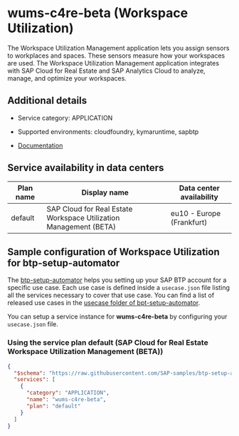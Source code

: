 # wums-c4re-beta (Workspace Utilization)

The Workspace Utilization Management application lets you assign sensors to workplaces and spaces. These sensors measure how your workspaces are used. The Workspace Utilization Management application integrates with SAP Cloud for Real Estate and SAP Analytics Cloud to analyze, manage, and optimize your workspaces.

## Additional details
- Service category: APPLICATION
- Supported environments: cloudfoundry, kymaruntime, sapbtp

- [Documentation](https://help.sap.com/viewer/product/SAP_CLOUD_FOR_REAL_ESTATE/2/en-US)

## Service availability in data centers

| Plan name | Display name | Data center availability  |
|------|----------------|---------------------------|
|  default  |  SAP Cloud for Real Estate Workspace Utilization Management (BETA)  | eu10 - Europe (Frankfurt)  |

## Sample configuration of **Workspace Utilization** for btp-setup-automator

The [btp-setup-automator](https://github.com/SAP-samples/btp-setup-automator) helps you setting up your SAP BTP account for a specific use case. Each use case is defined inside a `usecase.json` file listing all the services necessary to cover that use case. You can find a list of released use cases in the [usecase folder of bpt-setup-automator](https://github.com/SAP-samples/btp-setup-automator/tree/main/usecases).

You can setup a service instance for **wums-c4re-beta** by configuring your `usecase.json` file.

### Using the service plan **default** (SAP Cloud for Real Estate Workspace Utilization Management (BETA))

```json
{
  "$schema": "https://raw.githubusercontent.com/SAP-samples/btp-setup-automator/main/libs/btpsa-usecase.json",
  "services": [
    {
      "category": "APPLICATION",
      "name": "wums-c4re-beta",
      "plan": "default"
    }
  ]
}
```

